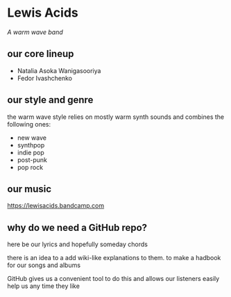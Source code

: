 # Lewis Acids

_A warm wave band_

## our core lineup
* Natalia Asoka Wanigasooriya
* Fedor Ivashchenko

## our style and genre
the warm wave style relies on mostly warm synth sounds and combines the following ones:
* new wave
* synthpop
* indie pop
* post-punk
* pop rock

## our music
https://lewisacids.bandcamp.com

## why do we need a GitHub repo?
here be our lyrics and hopefully someday chords

there is an idea to a add wiki-like explanations to them. to make a hadbook for our songs and albums

GitHub gives us a convenient tool to do this and allows our listeners easily help us any time they like
